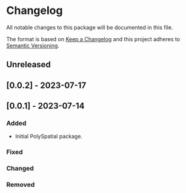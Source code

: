 # Changelog
All notable changes to this package will be documented in this file.

The format is based on [Keep a Changelog](http://keepachangelog.com/en/1.0.0/)
and this project adheres to [Semantic Versioning](http://semver.org/spec/v2.0.0.html).

## Unreleased

## [0.0.2] - 2023-07-17

## [0.0.1] - 2023-07-14

### Added
- Initial PolySpatial package.

### Fixed
### Changed
### Removed
